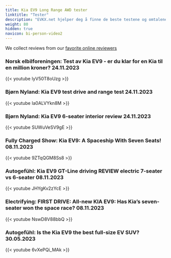```yaml
---
title: Kia EV9 Long Range AWD tester
linktitle: "Tester"
description: "EVKX.net hjelper deg å finne de beste testene og omtalene av denne modellen. "
weight: 80
hidden: true
navicon: bi-person-video2
---
```

We collect reviews from our [favorite online reviewers](/guides/evreviewers/)

### Norsk elbilforeningen: Test av Kia EV9 - er du klar for en Kia til en million kroner? 24.11.2023

{{< youtube lyV50T8oUzg >}}

### Bjørn Nyland: Kia EV9 test drive and range test 24.11.2023

{{< youtube Ia0ALVYkn8M >}}

### Bjørn Nyland: Kia EV9 6-seater interior review 24.11.2023

{{< youtube SUWuVeSV9gE >}}

### Fully Charged Show: Kia EV9: A Spaceship With Seven Seats! 08.11.2023

{{< youtube 9ZTqQGM8Ss8 >}}

### Autogefühl: Kia EV9 GT-Line driving REVIEW electric 7-seater vs 6-seater 08.11.2023

{{< youtube JHYgKv2zYcE >}}

### Electrifying: FIRST DRIVE: All-new KIA EV9: Has Kia’s seven-seater won the space race? 08.11.2023

{{< youtube NswD8V88bbQ >}}

### Autogefühl: Is the Kia EV9 the best full-size EV SUV? 30.05.2023

{{< youtube 6vXePQi_MAk >}}

